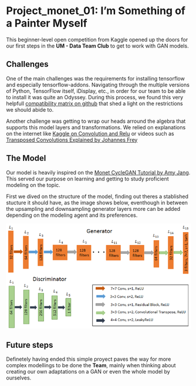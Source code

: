 # Project_monet_01: I’m Something of a Painter Myself

This beginner-level open competition from Kaggle opened up the doors for our first steps in the **UM - Data Team Club** to get to work with GAN models.

## Challenges
One of the main challenges was the requirements for installing tensorflow and especially tensorflow-addons. Navigating through the multiple versions of Python, TensorFlow itself, iDisplay, etc., in order for our team to be able to install it was quite an Odyssey. During this process, we found this very helpfull [compatibility matrix on github](https://github.com/tensorflow/addons#python-op-compatibility-matrix) that shed a light on the restrictions we should abide to.

Another challenge was getting to wrap our heads arround the algebra that supports this model layers and transformations. We relied on explanations on the internet like [Kaggle on Convolution and Relu](https://www.kaggle.com/code/ryanholbrook/convolution-and-relu) or videos such as [Transposed Convolutions Explained by Johannes Frey](https://www.youtube.com/watch?v=xoAv6D05j7g)

## The Model
Our model is heavily inspired on the [Monet CycleGAN Tutorial by Amy Jang](https://www.kaggle.com/code/amyjang/monet-cyclegan-tutorial).
This served our purpose on learning and getting to study proficient modeling on the topic.

First we dived on the structure of the model, finding out theres a stablished stucture it should have, as the image shows below, eventhough in between the upsampling and downsampling generator layers more can be added depending on the modeling agent and its preferences.

![Generator and discriminator structures used on GAN models](<image.png>)

## Future steps
Definetely having ended this simple proyect paves the way for more complex modellings to be done the **Team**, mainly when thinking about creating our own adaptations on a GAN or even the whole model by ourselves.